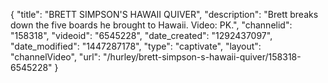 {
    "title": "BRETT SIMPSON'S HAWAII QUIVER",
    "description": "Brett breaks down the five boards he brought to Hawaii. Video: PK.",
    "channelid": "158318",
    "videoid": "6545228",
    "date_created": "1292437097",
    "date_modified": "1447287178",
    "type": "captivate",
    "layout": "channelVideo",
    "url": "\/hurley\/brett-simpson-s-hawaii-quiver\/158318-6545228"
}